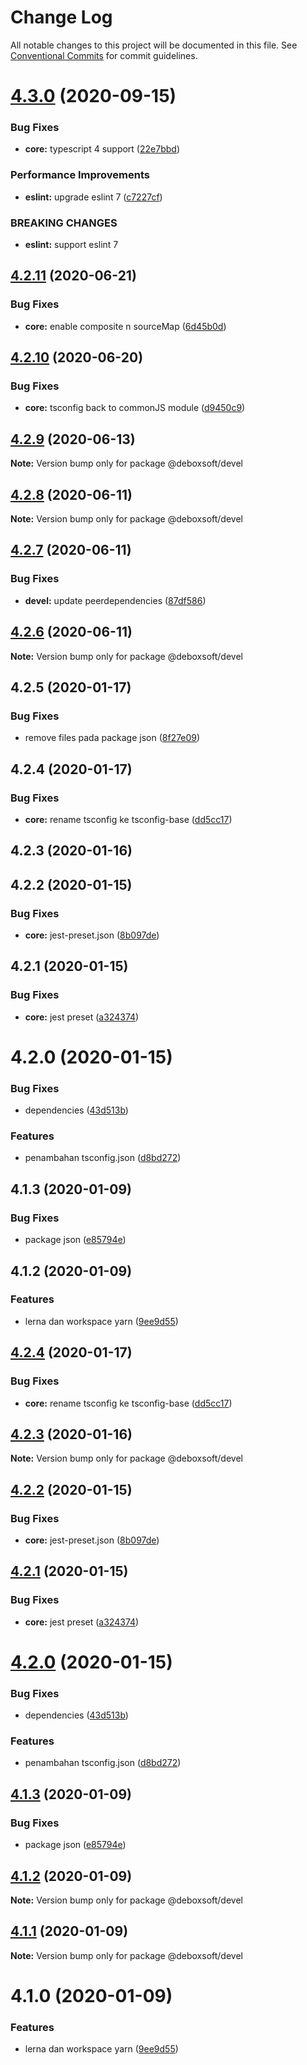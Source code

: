 # Change Log

All notable changes to this project will be documented in this file.
See [Conventional Commits](https://conventionalcommits.org) for commit guidelines.

# [4.3.0](https://github.com/deboxsoft/devel/compare/@deboxsoft/devel@4.2.11...@deboxsoft/devel@4.3.0) (2020-09-15)


### Bug Fixes

* **core:** typescript 4 support ([22e7bbd](https://github.com/deboxsoft/devel/commit/22e7bbda69b0282cde6734826f0a6bc8000a2651))


### Performance Improvements

* **eslint:** upgrade eslint 7 ([c7227cf](https://github.com/deboxsoft/devel/commit/c7227cfabf4f1d0713b34c15613d4cec80e4d3da))


### BREAKING CHANGES

* **eslint:** support eslint 7





## [4.2.11](https://github.com/deboxsoft/devel/compare/@deboxsoft/devel@4.2.10...@deboxsoft/devel@4.2.11) (2020-06-21)


### Bug Fixes

* **core:** enable composite n sourceMap ([6d45b0d](https://github.com/deboxsoft/devel/commit/6d45b0d3d8c25550c32af24edb778c230d95691a))





## [4.2.10](https://github.com/deboxsoft/devel/compare/@deboxsoft/devel@4.2.9...@deboxsoft/devel@4.2.10) (2020-06-20)


### Bug Fixes

* **core:** tsconfig back to commonJS module ([d9450c9](https://github.com/deboxsoft/devel/commit/d9450c9bc1305d151053a166d6afa95d824d5108))





## [4.2.9](https://github.com/deboxsoft/devel/compare/@deboxsoft/devel@4.2.8...@deboxsoft/devel@4.2.9) (2020-06-13)

**Note:** Version bump only for package @deboxsoft/devel





## [4.2.8](https://github.com/deboxsoft/devel/compare/@deboxsoft/devel@4.2.7...@deboxsoft/devel@4.2.8) (2020-06-11)

**Note:** Version bump only for package @deboxsoft/devel





## [4.2.7](https://github.com/deboxsoft/devel/compare/@deboxsoft/devel@4.2.6...@deboxsoft/devel@4.2.7) (2020-06-11)


### Bug Fixes

* **devel:** update peerdependencies ([87df586](https://github.com/deboxsoft/devel/commit/87df58694870a06c39f035eb0799cc194b0b1502))





## [4.2.6](https://github.com/deboxsoft/devel/compare/@deboxsoft/devel@4.2.5...@deboxsoft/devel@4.2.6) (2020-06-11)

**Note:** Version bump only for package @deboxsoft/devel





## 4.2.5 (2020-01-17)


### Bug Fixes

* remove files pada package json ([8f27e09](https://github.com/deboxsoft/devel/commit/8f27e09723a72acd0c954dbec7fc57fbde156f4f))



## 4.2.4 (2020-01-17)


### Bug Fixes

* **core:** rename tsconfig ke tsconfig-base ([dd5cc17](https://github.com/deboxsoft/devel/commit/dd5cc1704a8743c682cddaf46e58aceb9732f180))



## 4.2.3 (2020-01-16)



## 4.2.2 (2020-01-15)


### Bug Fixes

* **core:** jest-preset.json ([8b097de](https://github.com/deboxsoft/devel/commit/8b097de39e33bfe7f0369761a7151b99a65371df))



## 4.2.1 (2020-01-15)


### Bug Fixes

* **core:** jest preset ([a324374](https://github.com/deboxsoft/devel/commit/a324374b33f87e4cb045a5182d1e7d6d72f50917))



# 4.2.0 (2020-01-15)


### Bug Fixes

* dependencies ([43d513b](https://github.com/deboxsoft/devel/commit/43d513bf0698d83f14984a41fc83b1b262ceb8d8))


### Features

* penambahan tsconfig.json ([d8bd272](https://github.com/deboxsoft/devel/commit/d8bd2727a6d7233426ca11a08086e7a1071b4fd4))



## 4.1.3 (2020-01-09)


### Bug Fixes

* package json ([e85794e](https://github.com/deboxsoft/devel/commit/e85794e9a2164d4f5936fae8f6b6cd0ed06ecedb))



## 4.1.2 (2020-01-09)


### Features

* lerna dan workspace yarn ([9ee9d55](https://github.com/deboxsoft/devel/commit/9ee9d55a22f9a1436cb7babc05a2ffae8074d604))





## [4.2.4](https://github.com/deboxsoft/devel/compare/v4.2.3...v4.2.4) (2020-01-17)


### Bug Fixes

* **core:** rename tsconfig ke tsconfig-base ([dd5cc17](https://github.com/deboxsoft/devel/commit/dd5cc1704a8743c682cddaf46e58aceb9732f180))





## [4.2.3](https://github.com/deboxsoft/devel/compare/v4.2.2...v4.2.3) (2020-01-16)

**Note:** Version bump only for package @deboxsoft/devel





## [4.2.2](https://github.com/deboxsoft/devel/compare/v4.2.1...v4.2.2) (2020-01-15)


### Bug Fixes

* **core:** jest-preset.json ([8b097de](https://github.com/deboxsoft/devel/commit/8b097de39e33bfe7f0369761a7151b99a65371df))





## [4.2.1](https://github.com/deboxsoft/devel/compare/v4.2.0...v4.2.1) (2020-01-15)


### Bug Fixes

* **core:** jest preset ([a324374](https://github.com/deboxsoft/devel/commit/a324374b33f87e4cb045a5182d1e7d6d72f50917))





# [4.2.0](https://github.com/deboxsoft/devel/compare/v4.1.5...v4.2.0) (2020-01-15)


### Bug Fixes

* dependencies ([43d513b](https://github.com/deboxsoft/devel/commit/43d513bf0698d83f14984a41fc83b1b262ceb8d8))


### Features

* penambahan tsconfig.json ([d8bd272](https://github.com/deboxsoft/devel/commit/d8bd2727a6d7233426ca11a08086e7a1071b4fd4))





## [4.1.3](https://github.com/deboxsoft/devel/compare/v4.1.2...v4.1.3) (2020-01-09)


### Bug Fixes

* package json ([e85794e](https://github.com/deboxsoft/devel/commit/e85794e9a2164d4f5936fae8f6b6cd0ed06ecedb))





## [4.1.2](https://github.com/deboxsoft/devel/compare/v4.1.1...v4.1.2) (2020-01-09)

**Note:** Version bump only for package @deboxsoft/devel





## [4.1.1](https://github.com/deboxsoft/devel/compare/v4.1.0...v4.1.1) (2020-01-09)

**Note:** Version bump only for package @deboxsoft/devel





# 4.1.0 (2020-01-09)


### Features

* lerna dan workspace yarn ([9ee9d55](https://github.com/deboxsoft/devel/commit/9ee9d55a22f9a1436cb7babc05a2ffae8074d604))
